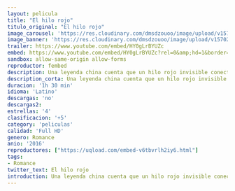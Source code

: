 ```yaml
---
layout: pelicula
title: "El hilo rojo"
titulo_original: "El hilo rojo"
image_carousel: 'https://res.cloudinary.com/dmsdzouoo/image/upload/v1570238882/hilo-rojo-min_1_j182mo.jpg'
image_banner: 'https://res.cloudinary.com/dmsdzouoo/image/upload/v1570238883/hilo-rojo-min_zqpvmm.jpg'
trailer: https://www.youtube.com/embed/HY0gLrBYUZc
embed: https://www.youtube.com/embed/HY0gLrBYUZc?rel=0&amp;hd=1&border=0&wmode=opaque&enablejsapi=1&modestbranding=1&controls=1&showinfo=1
sandbox: allow-same-origin allow-forms
reproductor: fembed
description: Una leyenda china cuenta que un hilo rojo invisible conecta a aquellos que están destinados a encontrarse, sin importar tiempo, lugar o circunstancias. El hilo se puede estirar o contraer, pero nunca romper. Manuel (Benjamín Vicuña) y Abril (China Suárez) parecen estar ligados por ese destino infalible. Luego de conocerse en un avión quedan flechados instantáneamente, sienten que son el uno para el otro. Pero el destino hace que se separen y no vuelvan a encontrarse hasta varios años después. Ahora el tiempo ha pasado y ambos han formado sus familias y están felizmente casados con Laura (Guillermina Valdés) y con Bruno (Hugo Silva). Pero el deseo, el amor y el destino los vuelve a atrapar en sus redes para que vivan otro encuentro inolvidable, poniendo en crisis sus valores y creencias sobre el amor y donde surgen preguntas de respuestas difíciles.
description_corta: Una leyenda china cuenta que un hilo rojo invisible conecta a aquellos que están destinados a encontrarse, sin importar tiempo, lugar o circunstancias. El hilo se puede estirar o contraer, pero nunca romper. Manuel (Benjamín Vicuña) y Abril (China Suárez) parecen estar
duracion: '1h 30 min'
idioma: 'Latino'
descargas: 'no'
descargas2:
estrellas: '4'
clasificacion: '+5'
category: 'peliculas'
calidad: 'Full HD'
genero: Romance
anio: '2016'
reproductores: ["https://uqload.com/embed-v6tbvrlh2iy6.html"]
tags:
- Romance
twitter_text: El hilo rojo
introduction: Una leyenda china cuenta que un hilo rojo invisible conecta a aquellos que están destinados a encontrarse, sin importar tiempo, lugar o circunstancias. El hilo se puede estirar o contraer, pero nunca romper. Manuel (Benjamín Vicuña) y Abril (China Suárez) parecen estar
---
```



 







